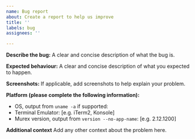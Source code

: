```yaml
---
name: Bug report
about: Create a report to help us improve
title: ''
labels: bug
assignees: ''

---
```


**Describe the bug:**
A clear and concise description of what the bug is.

**Expected behaviour:**
A clear and concise description of what you expected to happen.

**Screenshots:**
If applicable, add screenshots to help explain your problem.

**Platform (please complete the following information):**
 - OS, output from `uname -a` if supported: 
 - Terminal Emulator: [e.g. iTerm2, Konsole]
 - Murex version, output from `version --no-app-name`: [e.g. 2.12.1200]

**Additional context**
Add any other context about the problem here.

